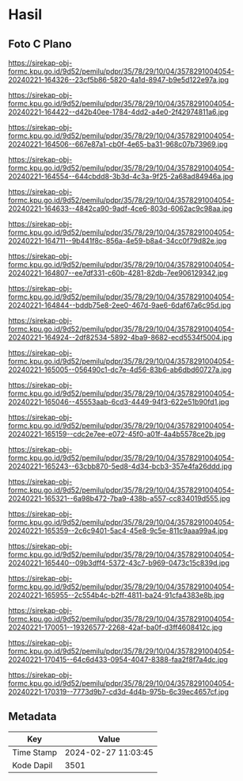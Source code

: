 # Hasil

## Foto C Plano

https://sirekap-obj-formc.kpu.go.id/9d52/pemilu/pdpr/35/78/29/10/04/3578291004054-20240221-164326--23cf5b86-5820-4a1d-8947-b9e5d122e97a.jpg

https://sirekap-obj-formc.kpu.go.id/9d52/pemilu/pdpr/35/78/29/10/04/3578291004054-20240221-164422--d42b40ee-1784-4dd2-a4e0-2f42974811a6.jpg

https://sirekap-obj-formc.kpu.go.id/9d52/pemilu/pdpr/35/78/29/10/04/3578291004054-20240221-164506--667e87a1-cb0f-4e65-ba31-968c07b73969.jpg

https://sirekap-obj-formc.kpu.go.id/9d52/pemilu/pdpr/35/78/29/10/04/3578291004054-20240221-164554--644cbdd8-3b3d-4c3a-9f25-2a68ad84946a.jpg

https://sirekap-obj-formc.kpu.go.id/9d52/pemilu/pdpr/35/78/29/10/04/3578291004054-20240221-164633--4842ca90-9adf-4ce6-803d-6062ac9c98aa.jpg

https://sirekap-obj-formc.kpu.go.id/9d52/pemilu/pdpr/35/78/29/10/04/3578291004054-20240221-164711--9b441f8c-856a-4e59-b8a4-34cc0f79d82e.jpg

https://sirekap-obj-formc.kpu.go.id/9d52/pemilu/pdpr/35/78/29/10/04/3578291004054-20240221-164807--ee7df331-c60b-4281-82db-7ee906129342.jpg

https://sirekap-obj-formc.kpu.go.id/9d52/pemilu/pdpr/35/78/29/10/04/3578291004054-20240221-164844--bddb75e8-2ee0-467d-9ae6-6daf67a6c95d.jpg

https://sirekap-obj-formc.kpu.go.id/9d52/pemilu/pdpr/35/78/29/10/04/3578291004054-20240221-164924--2df82534-5892-4ba9-8682-ecd5534f5004.jpg

https://sirekap-obj-formc.kpu.go.id/9d52/pemilu/pdpr/35/78/29/10/04/3578291004054-20240221-165005--056490c1-dc7e-4d56-83b6-ab6dbd60727a.jpg

https://sirekap-obj-formc.kpu.go.id/9d52/pemilu/pdpr/35/78/29/10/04/3578291004054-20240221-165046--45553aab-6cd3-4449-94f3-622e51b90fd1.jpg

https://sirekap-obj-formc.kpu.go.id/9d52/pemilu/pdpr/35/78/29/10/04/3578291004054-20240221-165159--cdc2e7ee-e072-45f0-a01f-4a4b5578ce2b.jpg

https://sirekap-obj-formc.kpu.go.id/9d52/pemilu/pdpr/35/78/29/10/04/3578291004054-20240221-165243--63cbb870-5ed8-4d34-bcb3-357e4fa26ddd.jpg

https://sirekap-obj-formc.kpu.go.id/9d52/pemilu/pdpr/35/78/29/10/04/3578291004054-20240221-165321--6a98b472-7ba9-438b-a557-cc834019d555.jpg

https://sirekap-obj-formc.kpu.go.id/9d52/pemilu/pdpr/35/78/29/10/04/3578291004054-20240221-165359--2c6c9401-5ac4-45e8-9c5e-811c9aaa99a4.jpg

https://sirekap-obj-formc.kpu.go.id/9d52/pemilu/pdpr/35/78/29/10/04/3578291004054-20240221-165440--09b3dff4-5372-43c7-b969-0473c15c839d.jpg

https://sirekap-obj-formc.kpu.go.id/9d52/pemilu/pdpr/35/78/29/10/04/3578291004054-20240221-165955--2c554b4c-b2ff-4811-ba24-91cfa4383e8b.jpg

https://sirekap-obj-formc.kpu.go.id/9d52/pemilu/pdpr/35/78/29/10/04/3578291004054-20240221-170051--19326577-2268-42af-ba0f-d3ff4608412c.jpg

https://sirekap-obj-formc.kpu.go.id/9d52/pemilu/pdpr/35/78/29/10/04/3578291004054-20240221-170415--64c6d433-0954-4047-8388-faa2f8f7a4dc.jpg

https://sirekap-obj-formc.kpu.go.id/9d52/pemilu/pdpr/35/78/29/10/04/3578291004054-20240221-170319--7773d9b7-cd3d-4d4b-975b-6c39ec4657cf.jpg


## Metadata

| Key        | Value               |
| ---------- | ------------------- |
| Time Stamp | 2024-02-27 11:03:45 |
| Kode Dapil | 3501                |



